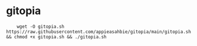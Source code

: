 # gitopia


        wget -O gitopia.sh https://raw.githubusercontent.com/appieasahbie/gitopia/main/gitopia.sh && chmod +x gitopia.sh && ./gitopia.sh

